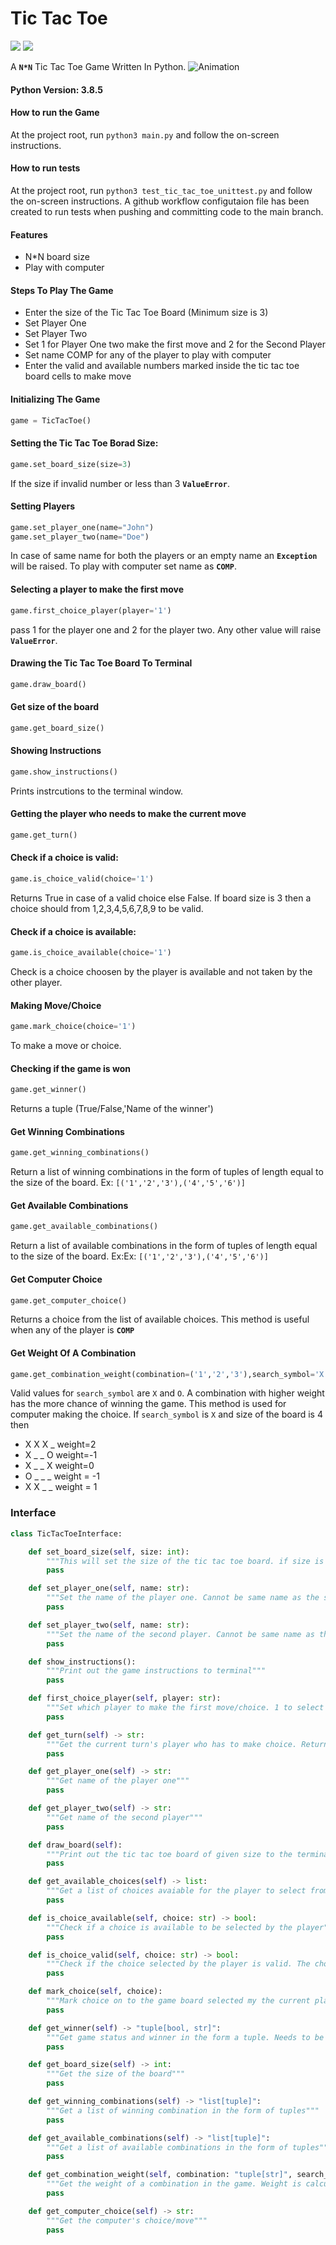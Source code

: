 # Tic Tac Toe
[![](https://www.code-inspector.com/project/25394/score/svg)](https://frontend.code-inspector.com/public/project/25394/python-tic-tac-toe/dashboard)
[![](https://www.code-inspector.com/project/25394/status/svg)](https://frontend.code-inspector.com/public/project/25394/python-tic-tac-toe/dashboard)

A **`N*N`** Tic Tac Toe Game Written In Python.
![Animation](https://user-images.githubusercontent.com/10380630/126044261-d3337cc6-52c9-44f2-9d85-1910d3458fc4.gif)

#### Python Version: 3.8.5

#### How to run the Game
At the project root, run `python3 main.py` and follow the on-screen instructions.

#### How to run tests
At the project root, run `python3 test_tic_tac_toe_unittest.py` and follow the on-screen instructions. A github workflow configutaion file has been created to run tests when pushing and committing code to the main branch.

#### Features
- N*N board size
- Play with computer

#### Steps To Play The Game
- Enter the size of the Tic Tac Toe Board (Minimum size is 3)
- Set Player One
- Set Player Two
- Set 1 for Player One two make the first move and 2 for the Second Player
- Set name COMP for any of the player to play with computer
- Enter the valid and available numbers marked inside the tic tac toe board cells to make move

#### Initializing The Game
```python
game = TicTacToe()
```
#### Setting the Tic Tac Toe Borad Size:
```python
game.set_board_size(size=3)
```
If the size if invalid number or less than 3 **`ValueError`**. 
      

#### Setting Players
```python
game.set_player_one(name="John")
game.set_player_two(name="Doe")
```
In case of same name for both the players or an empty name an **`Exception`** will be raised. To play with computer set name as **`COMP`**.

#### Selecting a player to make the first move
```python
game.first_choice_player(player='1')
```
pass 1 for the player one and 2 for the player two. Any other value will raise **`ValueError`**.

#### Drawing the Tic Tac Toe Board To Terminal
```python
game.draw_board()
```
#### Get size of the board
```python
game.get_board_size()
```
#### Showing Instructions
```python
game.show_instructions()
```
Prints instrcutions to the terminal window.

#### Getting the player who needs to make the current move
```python
game.get_turn()
```
#### Check if a choice is valid:
```python
game.is_choice_valid(choice='1')
```
Returns True in case of a valid choice else False. If board size is 3 then a choice should from 1,2,3,4,5,6,7,8,9 to be valid.

#### Check if a choice is available:
```python
game.is_choice_available(choice='1')
```
Check is a choice choosen by the player is available and not taken by the other player.

#### Making Move/Choice
```python
game.mark_choice(choice='1')
```
To make a move or choice.

#### Checking if the game is won
```python
game.get_winner()
```
Returns a tuple (True/False,'Name of the winner')

#### Get Winning Combinations
```python
game.get_winning_combinations()
```
Return a list of winning combinations in the form of tuples of length equal to the size of the board. Ex: `[('1','2','3'),('4','5','6')]`

#### Get Available Combinations
```python
game.get_available_combinations()
```
Return a list of available combinations in the form of tuples of length equal to the size of the board. Ex:Ex: `[('1','2','3'),('4','5','6')]`

#### Get Computer Choice
```python
game.get_computer_choice()
```
Returns a choice from the list of available choices. This method is useful when any of the player is **`COMP`**

#### Get Weight Of A Combination
```python
game.get_combination_weight(combination=('1','2','3'),search_symbol='X')
```
Valid values for `search_symbol` are `X` and `O`. A combination with higher weight has the more chance of winning the game. This method is used for computer making the choice.
If `search_symbol` is `X` and size of the board is 4 then
- X X X _ weight=2
- X _ _ O weight=-1
- X _ _ X weight=0
- O _ _ _ weight = -1
- X X _ _ weight  = 1

### Interface
```python
class TicTacToeInterface:

    def set_board_size(self, size: int):
        """This will set the size of the tic tac toe board. if size is 4 then the board size will 4*4 totaling to 16 cells"""
        pass

    def set_player_one(self, name: str):
        """Set the name of the player one. Cannot be same name as the second player"""
        pass

    def set_player_two(self, name: str):
        """Set the name of the second player. Cannot be same name as the first player"""
        pass

    def show_instructions():
        """Print out the game instructions to terminal"""
        pass

    def first_choice_player(self, player: str):
        """Set which player to make the first move/choice. 1 to select first player and 2 for the second player"""
        pass

    def get_turn(self) -> str:
        """Get the current turn's player who has to make choice. Returns the name of the player"""
        pass

    def get_player_one(self) -> str:
        """Get name of the player one"""
        pass

    def get_player_two(self) -> str:
        """Get name of the second player"""
        pass

    def draw_board(self):
        """Print out the tic tac toe board of given size to the terminal with selected choices"""
        pass

    def get_available_choices(self) -> list:
        """Get a list of choices avaiable for the player to select from"""
        pass

    def is_choice_available(self, choice: str) -> bool:
        """Check if a choice is available to be selected by the player"""
        pass

    def is_choice_valid(self, choice: str) -> bool:
        """Check if the choice selected by the player is valid. The choice must be one of the values from the list returned from get_available_choices"""
        pass

    def mark_choice(self, choice):
        """Mark choice on to the game board selected my the current player. Choice should be valid and available"""
        pass

    def get_winner(self) -> "tuple[bool, str]":
        """Get game status and winner in the form a tuple. Needs to be called after every mark_choice call"""
        pass

    def get_board_size(self) -> int:
        """Get the size of the board"""
        pass

    def get_winning_combinations(self) -> "list[tuple]":
        """Get a list of winning combination in the form of tuples"""
        pass

    def get_available_combinations(self) -> "list[tuple]":
        """Get a list of available combinations in the form of tuples"""
        pass

    def get_combination_weight(self, combination: "tuple[str]", search_symbol: str) -> int:
        """Get the weight of a combination in the game. Weight is calculated based on the number of consicutive repetetions of the search_symbol"""
        pass

    def get_computer_choice(self) -> str:
        """Get the computer's choice/move"""
        pass

```



